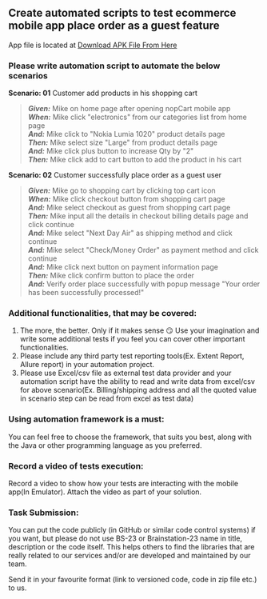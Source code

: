 ## Create automated scripts to test ecommerce mobile app place order as a guest feature

App file is located
at [Download APK File From Here](https://brainstationo365-my.sharepoint.com/:u:/g/personal/borhan_brainstation-23_com/EUeMsjFUXFpJrYMh74TuHFQBYDXrvCTF-OUoNsmfPoUyaA?e=qpo3eq)

### Please write automation script to automate the below scenarios

 **Scenario: 01** Customer add products in his shopping cart  
>  ***Given:*** Mike on home page after opening nopCart mobile app  
   ***When:*** Mike click "electronics" from our categories list from home page  
   ***And:*** Mike click to "Nokia Lumia 1020" product details page  
   ***Then:*** Mike select size "Large" from product details page  
   ***And:*** Mike click plus button to increase Qty by "2"  
   ***Then:*** Mike click add to cart button to add the product in his cart  


**Scenario: 02** Customer successfully place order as a guest user
 > ***Given:*** Mike go to shopping cart by clicking top cart icon  
   ***When:*** Mike click checkout button from shopping cart page  
   ***And:*** Mike select checkout as guest from shopping cart page  
   ***Then:*** Mike input all the details in checkout billing details page and click continue  
   ***And:*** Mike select "Next Day Air" as shipping method and click continue  
   ***And:*** Mike select "Check/Money Order" as payment method and click continue  
   ***And:*** Mike click next button on payment information page  
   ***Then:*** Mike click confirm button to place the order  
   ***And:*** Verify order place successfully with popup message "Your order has been successfully processed!"


### Additional functionalities, that may be covered:

1. The more, the better. Only if it makes sense :smirk: Use your imagination and write some additional tests if you feel you can cover other important functionalities.
2. Please include any third party test reporting tools(Ex. Extent Report, Allure report) in your automation project.
3. Please use Excel/csv file as external test data provider and your automation script have the ability to read and write data from excel/csv for above scenario(Ex. Billing/shipping address and all the quoted value in scenario step can be read from excel as test data)


### Using automation framework is a must:

You can feel free to choose the framework, that suits you best, along with the Java or other programming language as you preferred.

### Record a video of tests execution:

Record a video to show how your tests are interacting with the mobile app(In Emulator). Attach the video as part of your solution.


### Task Submission:
You can put the code publicly (in GitHub or similar code control systems) if you want, but please do not use BS-23 or Brainstation-23
name in title, description or the code itself. This helps others to find the libraries that are really related to our services and/or are developed and maintained by our team.  

Send it in your favourite format (link to versioned code, code in zip file etc.) to us.